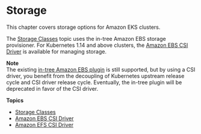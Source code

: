 # Storage<a name="storage"></a>

This chapter covers storage options for Amazon EKS clusters\.

The [Storage Classes](storage-classes.md) topic uses the in\-tree Amazon EBS storage provisioner\. For Kubernetes 1\.14 and above clusters, the [Amazon EBS CSI Driver](ebs-csi.md) is available for managing storage\.

**Note**  
The existing [in\-tree Amazon EBS plugin](https://kubernetes.io/docs/concepts/storage/volumes/#awselasticblockstore) is still supported, but by using a CSI driver, you benefit from the decoupling of Kubernetes upstream release cycle and CSI driver release cycle\. Eventually, the in\-tree plugin will be deprecated in favor of the CSI driver\.

**Topics**
+ [Storage Classes](storage-classes.md)
+ [Amazon EBS CSI Driver](ebs-csi.md)
+ [Amazon EFS CSI Driver](efs-csi.md)